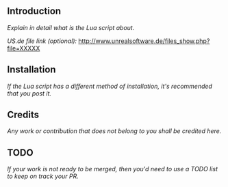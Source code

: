 ## Introduction
*Explain in detail what is the Lua script about.*

*US.de file link (optional):* http://www.unrealsoftware.de/files_show.php?file=XXXXX
## Installation
*If the Lua script has a different method of installation, it's recommended that you post it.*
## Credits
*Any work or contribution that does not belong to you shall be credited here.*
## TODO
*If your work is not ready to be merged, then you'd need to use a TODO list to keep on track your PR.*
